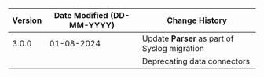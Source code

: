 | **Version** | **Date Modified (DD-MM-YYYY)** | **Change History**                          |
|-------------|--------------------------------|---------------------------------------------|
| 3.0.0       | 01-08-2024                     |Update **Parser** as part of Syslog migration                         |
|             |                                |Deprecating data connectors                                           |
